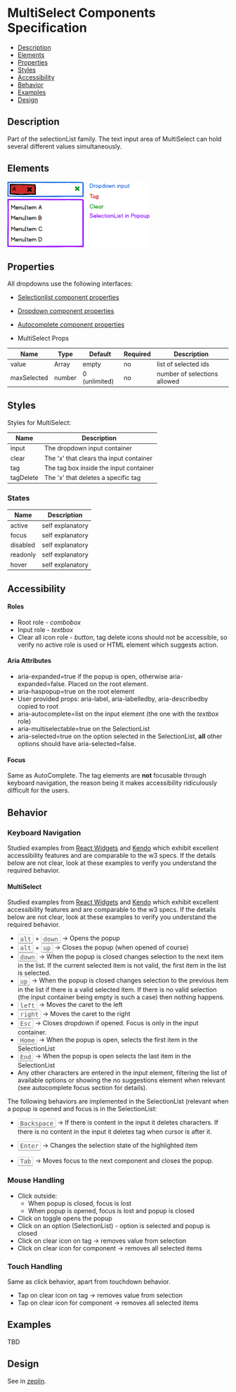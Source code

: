 # MultiSelect Components Specification

* [Description](#description)
* [Elements](#elements)
* [Properties](#properties)
* [Styles](#styles)
* [Accessibility](#accessibility)
* [Behavior](#behavior)
* [Examples](#examples)
* [Design](#design)

## Description

Part of the selectionList family. The text input area of MultiSelect can hold several different values simultaneously. 

## Elements

![Image of dropdown elements](./assets/multi-select/MultiSelectElements.png)

## Properties

All dropdowns use the following interfaces:


* [Selectionlist component properties](../selectionlist/selectionlist.md)

* [Dropdown component properties](../dropdown/dropdowns.md)

* [Autocomplete component properties](../autocomplete/autocomplete.md)

* MultiSelect Props

| Name | Type | Default | Required | Description |
| -- | -- | -- | -- | -- |
| value | Array<String> | empty | no | list of selected ids |
| maxSelected | number | 0 (unlimited) | no | number of selections allowed |

## Styles

Styles for MultiSelect:

| Name | Description |
| -- | -- |
| input | The dropdown input container |
| clear | The 'x' that clears tha input container |
| tag | The tag box inside the input container |
| tagDelete | The 'x' that deletes a specific tag |

### States

| Name | Description |
| -- | -- |
| active | self explanatory |
| focus | self explanatory |
| disabled | self explanatory |
| readonly | self explanatory |
| hover | self explanatory |

## Accessibility

#### Roles

* Root role - *combobox*
* Input role - *textbox*
* Clear all icon role - *button*, tag delete icons should not be accessible, so verify no active role is used or HTML element which suggests action.

#### Aria Attributes

* aria-expanded=true if the popup is open, otherwise aria-expanded=false. Placed on the root element.
* aria-haspopup=true on the root element
* User provided props: aria-label, aria-labelledby, aria-describedby copied to root
* aria-autocomplete=list on the input element (the one with the *textbox* role)
* aria-multiselectable=true on the SelectionList
* aria-selected=true on the option selected in the SelectionList, **all** other options should have aria-selected=false.

#### Focus

Same as AutoComplete. The tag elements are **not** focusable through keyboard navigation, the reason being it makes accessibility ridiculously difficult for the users.

## Behavior

### Keyboard Navigation

Studied examples from [React Widgets](http://jquense.github.io/react-widgets/docs/#/dropdownlist?_k=p7z1pg) and [Kendo](http://demos.telerik.com/kendo-ui/dropdownlist/keyboard-navigation) which exhibit excellent accessibility features and are comparable to the w3 specs. If the details below are not clear, look at these examples to verify you understand the required behavior.

#### MultiSelect

Studied examples from [React Widgets](http://jquense.github.io/react-widgets/docs/#/dropdownlist?_k=p7z1pg) and [Kendo](http://demos.telerik.com/kendo-ui/dropdownlist/keyboard-navigation) which exhibit excellent accessibility features and are comparable to the w3 specs. If the details below are not clear, look at these examples to verify you understand the required behavior.

* <kbd style="display: inline-block; padding: .1em .3em; color: #555; vertical-align: middle; background-color: #fcfcfc; border: solid 1px #ccc;border-bottom-color: #bbb;border-radius: .2em;box-shadow: inset 0 -1px 0 #bbb;">alt</kbd> + <kbd style="display: inline-block; padding: .1em .3em; color: #555; vertical-align: middle; background-color: #fcfcfc; border: solid 1px #ccc;border-bottom-color: #bbb;border-radius: .2em;box-shadow: inset 0 -1px 0 #bbb;">down</kbd> -> Opens the popup
* <kbd style="display: inline-block; padding: .1em .3em; color: #555; vertical-align: middle; background-color: #fcfcfc; border: solid 1px #ccc;border-bottom-color: #bbb;border-radius: .2em;box-shadow: inset 0 -1px 0 #bbb;">alt</kbd> + <kbd style="display: inline-block; padding: .1em .3em; color: #555; vertical-align: middle; background-color: #fcfcfc; border: solid 1px #ccc;border-bottom-color: #bbb;border-radius: .2em;box-shadow: inset 0 -1px 0 #bbb;">up</kbd> -> Closes the popup (when opened of course)
* <kbd style="display: inline-block; padding: .1em .3em; color: #555; vertical-align: middle; background-color: #fcfcfc; border: solid 1px #ccc;border-bottom-color: #bbb;border-radius: .2em;box-shadow: inset 0 -1px 0 #bbb;">down</kbd> -> When the popup is closed changes selection to the next item in the list. If the current selected item is not valid, the first item in the list is selected.
* <kbd style="display: inline-block; padding: .1em .3em; color: #555; vertical-align: middle; background-color: #fcfcfc; border: solid 1px #ccc;border-bottom-color: #bbb;border-radius: .2em;box-shadow: inset 0 -1px 0 #bbb;">up</kbd> -> When the popup is closed changes selection to the previous item in the list if there is a valid selected item. If there is no valid selection (the input container being empty is such a case) then nothing happens.
* <kbd style="display: inline-block; padding: .1em .3em; color: #555; vertical-align: middle; background-color: #fcfcfc; border: solid 1px #ccc;border-bottom-color: #bbb;border-radius: .2em;box-shadow: inset 0 -1px 0 #bbb;">left</kbd> -> Moves the caret to the left
* <kbd style="display: inline-block; padding: .1em .3em; color: #555; vertical-align: middle; background-color: #fcfcfc; border: solid 1px #ccc;border-bottom-color: #bbb;border-radius: .2em;box-shadow: inset 0 -1px 0 #bbb;">right</kbd> -> Moves the caret to the right
* <kbd style="display: inline-block; padding: .1em .3em; color: #555; vertical-align: middle; background-color: #fcfcfc; border: solid 1px #ccc;border-bottom-color: #bbb;border-radius: .2em;box-shadow: inset 0 -1px 0 #bbb;">Esc</kbd> -> Closes dropdown if opened. Focus is only in the input container.
* <kbd style="display: inline-block; padding: .1em .3em; color: #555; vertical-align: middle; background-color: #fcfcfc; border: solid 1px #ccc;border-bottom-color: #bbb;border-radius: .2em;box-shadow: inset 0 -1px 0 #bbb;">Home</kbd> -> When the popup is open, selects the first item in the SelectionList
* <kbd style="display: inline-block; padding: .1em .3em; color: #555; vertical-align: middle; background-color: #fcfcfc; border: solid 1px #ccc;border-bottom-color: #bbb;border-radius: .2em;box-shadow: inset 0 -1px 0 #bbb;">End</kbd> -> When the popup is open selects the last item in the SelectionList
* Any other characters are entered in the input element, filtering the list of available options or showing the no suggestions element when relevant (see autocomplete focus section for details).

The following behaviors are implemented in the SelectionList (relevant when a popup is opened and focus is in the SelectionList:
* <kbd style="display: inline-block; padding: .1em .3em; color: #555; vertical-align: middle; background-color: #fcfcfc; border: solid 1px #ccc;border-bottom-color: #bbb;border-radius: .2em;box-shadow: inset 0 -1px 0 #bbb;">Backspace</kbd> -> If there is content in the input it deletes characters. If there is no content in the input it deletes tag when cursor is after it.

* <kbd style="display: inline-block; padding: .1em .3em; color: #555; vertical-align: middle; background-color: #fcfcfc; border: solid 1px #ccc;border-bottom-color: #bbb;border-radius: .2em;box-shadow: inset 0 -1px 0 #bbb;">Enter</kbd> -> Changes the selection state of the highlighted item

* <kbd style="display: inline-block; padding: .1em .3em; color: #555; vertical-align: middle; background-color: #fcfcfc; border: solid 1px #ccc;border-bottom-color: #bbb;border-radius: .2em;box-shadow: inset 0 -1px 0 #bbb;">Tab</kbd> -> Moves focus to the next component and closes the popup.


### Mouse Handling

* Click outside:
  * When popup is closed, focus is lost
  * When popup is opened, focus is lost and popup is closed
* Click on toggle opens the popup
* Click on an option (SelectionList) - option is selected and popup is closed
* Click on clear icon on tag -> removes value from selection
* Click on clear icon for component -> removes all selected items

### Touch Handling

Same as click behavior, apart from touchdown behavior.

* Tap on clear icon on tag -> removes value from selection
* Tap on clear icon for component -> removes all selected items

## Examples

TBD

## Design

See in [zeplin](https://app.zeplin.io/project/590ed391cb8bde641789e1cb/screen/5964cdbfd24b9b50926c8ed0).

